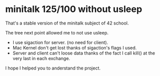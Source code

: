 # minitalk 125/100 without usleep

That's a stable version of the minitalk subject of 42 school.

The tree next point allowed me to not use usleep.
* I use sigaction for server. (no need for client).
* Mac Kernel don't get lost thanks of sigaction's flags I used.
* Server and client can't loose data thanks of the fact I call kill() at the very last in each exchange.

I hope I helped you to anderstand the project.
